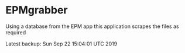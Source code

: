 # EPMgrabber
Using a database from the EPM app this application scrapes the files as required


Latest backup: Sun Sep 22 15:04:01 UTC 2019
